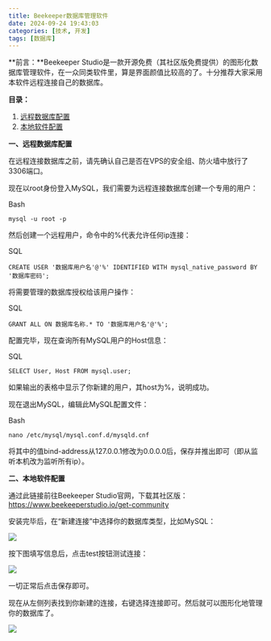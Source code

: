 ```yaml
---
title: Beekeeper数据库管理软件
date: 2024-09-24 19:43:03
categories: [技术, 开发]
tags: [数据库]
---
```

**前言：**Beekeeper Studio是一款开源免费（其社区版免费提供）的图形化数据库管理软件，在一众同类软件里，算是界面颜值比较高的了。十分推荐大家采用本软件远程连接自己的数据库。

**目录：**

1. [远程数据库配置](#1)
2. [本地软件配置](#2)

**一、远程数据库配置**

在远程连接数据库之前，请先确认自己是否在VPS的安全组、防火墙中放行了3306端口。

现在以root身份登入MySQL，我们需要为远程连接数据库创建一个专用的用户：

Bash

```
mysql -u root -p
```

然后创建一个远程用户，命令中的%代表允许任何ip连接：

SQL

```
CREATE USER '数据库用户名'@'%' IDENTIFIED WITH mysql_native_password BY '数据库密码';
```

将需要管理的数据库授权给该用户操作：

SQL

```
GRANT ALL ON 数据库名称.* TO '数据库用户名'@'%';
```

配置完毕，现在查询所有MySQL用户的Host信息：

SQL

```
SELECT User, Host FROM mysql.user;
```

如果输出的表格中显示了你新建的用户，其host为%，说明成功。

现在退出MySQL，编辑此MySQL配置文件：

Bash

```
nano /etc/mysql/mysql.conf.d/mysqld.cnf
```

将其中的值bind-address从127.0.0.1修改为0.0.0.0后，保存并推出即可（即从监听本机改为监听所有ip）。

**二、本地软件配置**

通过此链接前往Beekeeper Studio官网，下载其社区版：<https://www.beekeeperstudio.io/get-community>

安装完毕后，在“新建连接”中选择你的数据库类型，比如MySQL：

![](https://testgames.me/wp-content/uploads/2024/09/image.png)

按下图填写信息后，点击test按钮测试连接：

![](https://testgames.me/wp-content/uploads/2024/09/image-1-888x1024.png)

一切正常后点击保存即可。

现在从左侧列表找到你新建的连接，右键选择连接即可。然后就可以图形化地管理你的数据库了。

![](https://testgames.me/wp-content/uploads/2024/09/image-3.png)
